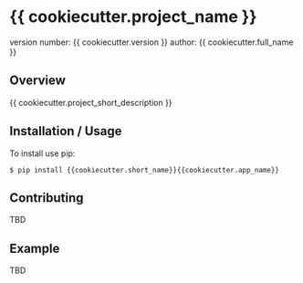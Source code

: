 {{ cookiecutter.project_name }}
===============================

version number: {{ cookiecutter.version }}
author: {{ cookiecutter.full_name }}

Overview
--------

{{ cookiecutter.project_short_description }}

Installation / Usage
--------------------

To install use pip:

    $ pip install {{cookiecutter.short_name}}{{cookiecutter.app_name}}



    
Contributing
------------

TBD

Example
-------

TBD